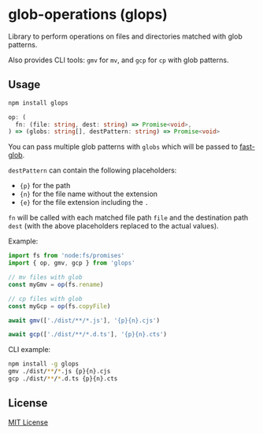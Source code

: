 # glob-operations (glops)

Library to perform operations on files and directories matched with glob patterns.

Also provides CLI tools: `gmv` for `mv`, and `gcp` for `cp` with glob patterns.

## Usage

```sh
npm install glops
```

```ts
op: (
  fn: (file: string, dest: string) => Promise<void>,
) => (globs: string[], destPattern: string) => Promise<void>
```

You can pass multiple glob patterns with `globs` which will be passed to [fast-glob](https://github.com/mrmlnc/fast-glob).

`destPattern` can contain the following placeholders:
- `{p}` for the path
- `{n}` for the file name without the extension
- `{e}` for the file extension including the `.`

`fn` will be called with each matched file path `file` and the destination path `dest` (with the above placeholders replaced to the actual values).

Example:
```ts
import fs from 'node:fs/promises'
import { op, gmv, gcp } from 'glops'

// mv files with glob
const myGmv = op(fs.rename)

// cp files with glob
const myGcp = op(fs.copyFile)

await gmv(['./dist/**/*.js'], '{p}{n}.cjs')

await gcp(['./dist/**/*.d.ts'], '{p}{n}.cts')
```

CLI example:
```sh
npm install -g glops
gmv ./dist/**/*.js {p}{n}.cjs
gcp ./dist/**/*.d.ts {p}{n}.cts
```

## License

[MIT License](./LICENSE)
